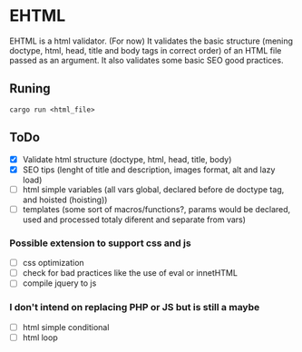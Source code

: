 # EHTML

EHTML is a html validator. (For now) It validates the basic structure (mening doctype, html, head, title and body tags in correct order) of an HTML file passed as an argument.
It also validates some basic SEO good practices.

## Runing

`cargo run <html_file>`

## ToDo
- [x] Validate html structure (doctype, html, head, title, body) 
- [x] SEO tips (lenght of title and description, images format, alt and lazy load)
- [ ] html simple variables (all vars global, declared before de doctype tag, and hoisted (hoisting))
- [ ] templates (some sort of macros/functions?, params would be declared, used and processed totaly diferent and separate from vars)
### Possible extension to support css and js
- [ ] css optimization
- [ ] check for bad practices like the use of eval or innetHTML
- [ ] compile jquery to js
### I don't intend on replacing PHP or JS but is still a maybe
- [ ] html simple conditional
- [ ] html loop
